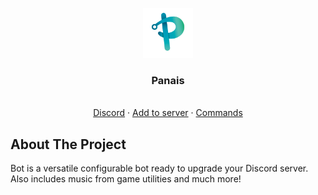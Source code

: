<br />
<div align="center">
  <a href="https://https://github.com/LucasB25/web-panais">
    <img src="assets/panais.png" alt="Logo" width="80" height="80">
  </a>

  <h3 align="center">Panais</h3>

  <p align="center">
    <br />
    <a href="https://discord.gg/Mwjk8dVUQJ">Discord</a>
    ·
    <a href="https://discord.com/oauth2/authorize?client_id=707627135577358417&scope=bot&permissions=1240171147127&scope=bot%20applications.commands">Add to server</a>
    ·
    <a href="https://panaisdev.tk/#command">Commands</a>
  </p>
</div>



## About The Project

Bot is a versatile configurable bot ready to upgrade your Discord server.
Also includes music from game utilities and much more!

